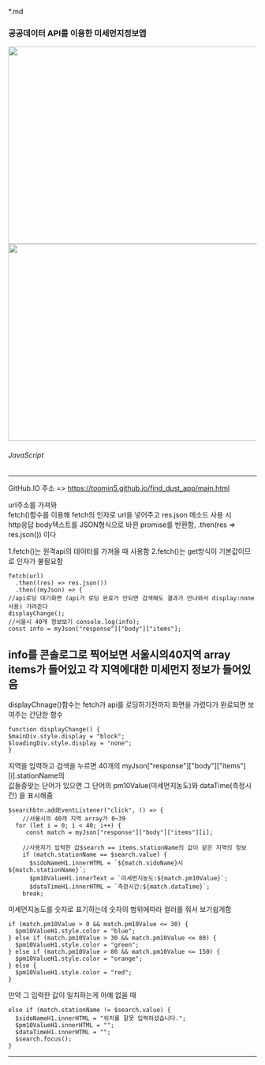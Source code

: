 *.md

### 공공데이터 API를 이용한 미세먼지정보앱

<img src="https://user-images.githubusercontent.com/95535471/217806081-0c2fb3f0-9a5f-4f11-87cb-b8b37db1eba8.png" width="1000" height="400"/>

<img src="https://user-images.githubusercontent.com/95535471/217806673-ea401b2b-d13c-4777-996a-e13efaf11040.png" width="1000" height="400"/>

###### JavaScript

---

GitHub.IO 주소 => https://toomin5.github.io/find_dust_app/main.html


url주소를 가져와<br>
   fetch()함수를 이용해 fetch의 인자로 url을 넣어주고 res.json 메소드 사용 시<br>
   http응답 body텍스트를 JSON형식으로 바뀐 promise를 반환함, .then(res ⇒ res.json()) 이다

1.fetch()는 원격api의 데이터를 가져올 때 사용함
2.fetch()는 get방식이 기본값이므로 인자가 불필요함

    fetch(url)
      .then((res) => res.json())
      .then((myJson) => {
    //api로딩 대기화면 (api가 로딩 완료가 안되면 검색해도 결과가 안나와서 display:none사용) 가려준다
    displayChange();
    //서울시 40개 정보보기 console.log(info);
    const info = myJson["response"]["body"]["items"];

info를 콘솔로그로 찍어보면 서울시의40지역 array items가 들어있고 각 지역에대한 미세먼지 정보가 들어있음<br>
----
displayChnage()함수는 fetch가 api를 로딩하기전까지 화면을 가렸다가 완료되면 보여주는 간단한 함수

    function displayChange() {
    $mainDiv.style.display = "block";
    $loadingDiv.style.display = "none";
    }

지역을 입력하고 검색을 누르면 40개의 myJson["response"]["body"]["items"][i].stationName의 <br>
값들중맞는 단어가 있으면 그 단어의 pm10Value(미세먼지농도)와 dataTime(측정시간) 을 표시해줌

    $searchbtn.addEventListener("click", () => {
        //서울시의 40개 지역 array가 0~39
      for (let i = 0; i < 40; i++) {
         const match = myJson["response"]["body"]["items"][i];

        //사용자가 입력한 값$search == items.stationName의 값이 같은 지역의 정보
        if (match.stationName == $search.value) {
          $sidoNameH1.innerHTML = `${match.sidoName}시 ${match.stationName}`;
          $pm10ValueH1.innerText = `미세먼지농도:${match.pm10Value}`;
          $dataTimeH1.innerHTML = `측정시간:${match.dataTime}`;
        break;

미세먼지농도를 숫자로 표기하는데 숫자의 범위에따라 컬러를 줘서 보기쉽게함

    if (match.pm10Value > 0 && match.pm10Value <= 30) {
      $pm10ValueH1.style.color = "blue";
    } else if (match.pm10Value > 30 && match.pm10Value <= 80) {
      $pm10ValueH1.style.color = "green";
    } else if (match.pm10Value > 80 && match.pm10Value <= 150) {
      $pm10ValueH1.style.color = "orange";
    } else {
      $pm10ValueH1.style.color = "red";
    }

만약 그 입력한 값이 일치하는게 아예 없을 때

    else if (match.stationName != $search.value) {
      $sidoNameH1.innerHTML = "위치를 잘못 입력하셨습니다.";
      $pm10ValueH1.innerHTML = "";
      $dataTimeH1.innerHTML = "";
      $search.focus();
    }


----